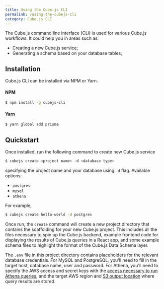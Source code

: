 ```yaml
---
title: Using the Cube.js CLI
permalink: /using-the-cubejs-cli
category: Cube.js CLI
---
```


The Cube.js command line interface (CLI) is used for various Cube.js workflows.
It could help you in areas such as:

* Creating a new Cube.js service;
* Generating a schema based on your database tables;

## Installation

Cube.js CLI can be installed via NPM or Yarn.

#### NPM
```bash
$ npm install -g cubejs-cli
```

#### Yarn
```bash
$ yarn global add prisma
```

## Quickstart
Once installed, run the following command to create new Cube.js service

```bash
$ cubejs create <project name> -d <database type>
```

specifying the project name and your database using `-d` flag. Available options: 

* `postgres`
* `mysql` 
* `athena`

For example,

```bash
$ cubejs create hello-world -d postgres
```

Once run, the `create` command will create a new project directory that contains the scaffolding for your new Cube.js project. This includes all the files necessary to spin up the Cube.js backend, example frontend code for displaying the results of Cube.js queries in a React app, and some example schema files to highlight the format of the Cube.js Data Schema layer.

The `.env` file in this project directory contains placeholders for the relevant database credentials. For MySQL and PostgreSQL, you'll need to fill in the target host, database name, user and password. For Athena, you'll need to specify the AWS access and secret keys with the [access necessary to run Athena queries](https://docs.aws.amazon.com/athena/latest/ug/access.html), and the target AWS region and [S3 output location](https://docs.aws.amazon.com/athena/latest/ug/querying.html) where query results are stored.
